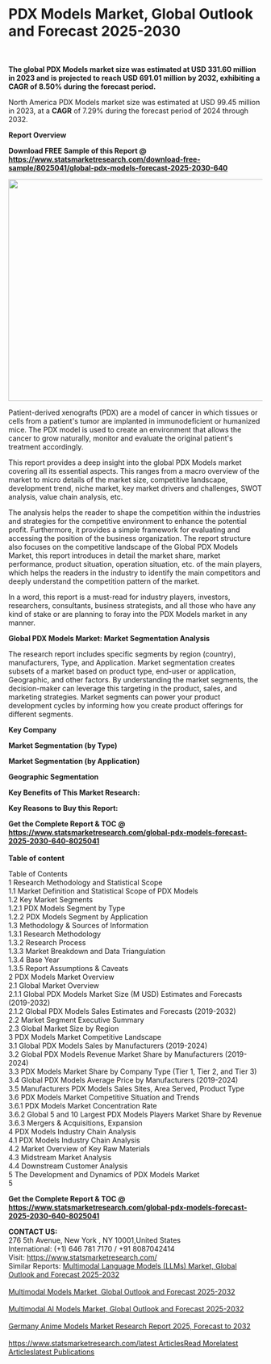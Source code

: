 <h1>PDX Models Market, Global Outlook and Forecast 2025-2030</h1><br/><p><strong>The global PDX Models market size was estimated at USD 331.60 million in 2023 and is projected to reach USD 691.01 million by 2032, exhibiting a <strong>CAGR</strong> of 8.50% during the forecast period.</strong></p><p>North America PDX Models market size was estimated at USD 99.45 million in 2023, at a <strong>CAGR</strong> of 7.29% during the forecast period of 2024 through 2032.</p><p><strong>Report Overview</strong></p><p><strong>Download FREE Sample of this Report @ <a href="https://www.statsmarketresearch.com/download-free-sample/8025041/global-pdx-models-forecast-2025-2030-640">https://www.statsmarketresearch.com/download-free-sample/8025041/global-pdx-models-forecast-2025-2030-640</a></strong></p><p><strong><img alt="" src="https://www.grandresearchstore.com/assets/report-images/PDXModelsmarket.png" style="width: 731px; height: 439px;"></strong></p><p>Patient-derived xenografts (PDX) are a model of cancer in which tissues or cells from a patient's tumor are implanted in immunodeficient or humanized mice. The PDX model is used to create an environment that allows the cancer to grow naturally, monitor and evaluate the original patient's treatment accordingly.</p><p>This report provides a deep insight into the global PDX Models market covering all its essential aspects. This ranges from a macro overview of the market to micro details of the market size, competitive landscape, development trend, niche market, key market drivers and challenges, SWOT analysis, value chain analysis, etc.</p><p>The analysis helps the reader to shape the competition within the industries and strategies for the competitive environment to enhance the potential profit. Furthermore, it provides a simple framework for evaluating and accessing the position of the business organization. The report structure also focuses on the competitive landscape of the Global PDX Models Market, this report introduces in detail the market share, market performance, product situation, operation situation, etc. of the main players, which helps the readers in the industry to identify the main competitors and deeply understand the competition pattern of the market.</p><p>In a word, this report is a must-read for industry players, investors, researchers, consultants, business strategists, and all those who have any kind of stake or are planning to foray into the PDX Models market in any manner.</p><p><strong>Global PDX Models Market: Market Segmentation Analysis</strong></p><p>The research report includes specific segments by region (country), manufacturers, Type, and Application. Market segmentation creates subsets of a market based on product type, end-user or application, Geographic, and other factors. By understanding the market segments, the decision-maker can leverage this targeting in the product, sales, and marketing strategies. Market segments can power your product development cycles by informing how you create product offerings for different segments.</p><p><strong>Key Company</strong></p><p><strong>Market Segmentation (by Type)</strong></p><p><strong>Market Segmentation (<strong>by Application</strong>)</strong></p><p><strong>Geographic Segmentation</strong></p><p><strong>Key Benefits of This Market Research:</strong></p><p><strong>Key <strong>Reasons to Buy</strong> this Report:</strong></p><div><b>Get the Complete Report & TOC @ <a href="https://www.statsmarketresearch.com/global-pdx-models-forecast-2025-2030-640-8025041">https://www.statsmarketresearch.com/global-pdx-models-forecast-2025-2030-640-8025041</a></b></div><br><b>Table of content</b><p>Table of Contents<br />1 Research Methodology and Statistical Scope<br />1.1 Market Definition and Statistical Scope of PDX Models<br />1.2 Key Market Segments<br />1.2.1 PDX Models Segment by Type<br />1.2.2 PDX Models Segment by Application<br />1.3 Methodology & Sources of Information<br />1.3.1 Research Methodology<br />1.3.2 Research Process<br />1.3.3 Market Breakdown and Data Triangulation<br />1.3.4 Base Year<br />1.3.5 Report Assumptions & Caveats<br />2 PDX Models Market Overview<br />2.1 Global Market Overview<br />2.1.1 Global PDX Models Market Size (M USD) Estimates and Forecasts (2019-2032)<br />2.1.2 Global PDX Models Sales Estimates and Forecasts (2019-2032)<br />2.2 Market Segment Executive Summary<br />2.3 Global Market Size by Region<br />3 PDX Models Market Competitive Landscape<br />3.1 Global PDX Models Sales by Manufacturers (2019-2024)<br />3.2 Global PDX Models Revenue Market Share by Manufacturers (2019-2024)<br />3.3 PDX Models Market Share by Company Type (Tier 1, Tier 2, and Tier 3)<br />3.4 Global PDX Models Average Price by Manufacturers (2019-2024)<br />3.5 Manufacturers PDX Models Sales Sites, Area Served, Product Type<br />3.6 PDX Models Market Competitive Situation and Trends<br />3.6.1 PDX Models Market Concentration Rate<br />3.6.2 Global 5 and 10 Largest PDX Models Players Market Share by Revenue<br />3.6.3 Mergers & Acquisitions, Expansion<br />4 PDX Models Industry Chain Analysis<br />4.1 PDX Models Industry Chain Analysis<br />4.2 Market Overview of Key Raw Materials<br />4.3 Midstream Market Analysis<br />4.4 Downstream Customer Analysis<br />5 The Development and Dynamics of PDX Models Market <br />5<br><div><b>Get the Complete Report & TOC @ <a href="https://www.statsmarketresearch.com/global-pdx-models-forecast-2025-2030-640-8025041">https://www.statsmarketresearch.com/global-pdx-models-forecast-2025-2030-640-8025041</a></b></div></p> <b>CONTACT US:</b><br>276 5th Avenue, New York , NY 10001,United States<br>International: (+1) 646 781 7170 / +91 8087042414<br>Visit: <a href="https://www.statsmarketresearch.com/">https://www.statsmarketresearch.com/</a><br>Similar Reports: <a href="https://www.statsmarketresearch.com/global-pdx-models-forecast-2025-2030-640-8025041">Multimodal Language Models (LLMs) Market, Global Outlook and Forecast 2025-2032</a><br/><br/><a href="https://www.statsmarketresearch.com/global-pdx-models-forecast-2025-2030-640-8025041">Multimodal Models Market, Global Outlook and Forecast 2025-2032</a><br/><br/><a href="https://www.statsmarketresearch.com/global-pdx-models-forecast-2025-2030-640-8025041">Multimodal AI Models Market, Global Outlook and Forecast 2025-2032</a><br/><br/><a href="https://www.statsmarketresearch.com/global-pdx-models-forecast-2025-2030-640-8025041">Germany Anime Models Market Research Report 2025, Forecast to 2032</a><br/><br/><a href="https://gyeongbokgung.com">https://www.statsmarketresearch.com/</a><a href="https://hallyeomaritime.com">latest Articles</a><a href="https://jingwansa.com">Read More</a><a href=https://nguoiviet.jp/">latest Articles</a><a href="https://www.intelmarketresearch.com/">latest Publications</a>